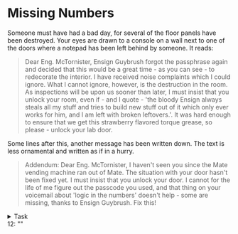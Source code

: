 # Missing Numbers

Someone must have had a bad day, for several of the floor panels have been destroyed. Your eyes are drawn to a console on a wall next to
one of the doors where a notepad has been left behind by someone. It reads:

> Dear Eng. McTornister, Ensign Guybrush forgot the passphrase again and decided that this would be a great time - as you can see - to
> redecorate the interior. I have received noise complaints which I could ignore. What I cannot ignore, however, is the destruction in the
> room. As inspections will be upon us sooner than later, I must insist that you unlock your room, even if - and I quote - 'the bloody
> Ensign always steals all my stuff and tries to build new stuff out of it which only ever works for him, and I am left with broken leftovers.'.
> It was hard enough to ensure that we get this strawberry flavored torque grease, so please - unlock your lab door.

Some lines after this, another message has been written down. The text is less ornamental and written as if in a hurry.

> Addendum: Dear Eng. McTornister, I haven't seen you since the Mate vending machine ran out of Mate. The situation with your door hasn't
> been fixed yet. I must insist that you unlock your door. I cannot for the life of me figure out the passcode you used, and that thing on
> your voicemail about 'logic in the numbers' doesn't help - some are missing, thanks to Ensign Guybrush. Fix this!

<details><summary>Task</summary>
To proceed, solve the mystery of the missing numbers. Write them with no separation, reading from the top, left to right, behind the `11:`.
</details>

<div class="key">
12: ""
</div>
